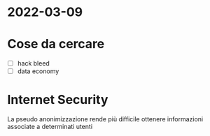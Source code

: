 # 2022-03-09
# Cose da cercare
- [ ] hack bleed
- [ ] data economy
# Internet Security
La pseudo anonimizzazione rende più difficile ottenere informazioni associate a determinati utenti